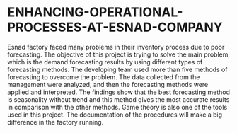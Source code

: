 # ENHANCING-OPERATIONAL-PROCESSES-AT-ESNAD-COMPANY
Esnad factory faced many problems in their inventory process due to poor forecasting. The objective of this project is trying to solve the main problem, which is the demand forecasting results by using different types of forecasting methods. The developing team used more than five methods of forecasting to overcome the problem. The data collected from the management were analyzed, and then the forecasting methods were applied and interpreted. The findings show that the best forecasting method is seasonality without trend and this method gives the most accurate results in comparison with the other methods. Game theory is also one of the tools used in this project. The documentation of the procedures will make a big difference in the factory running.
